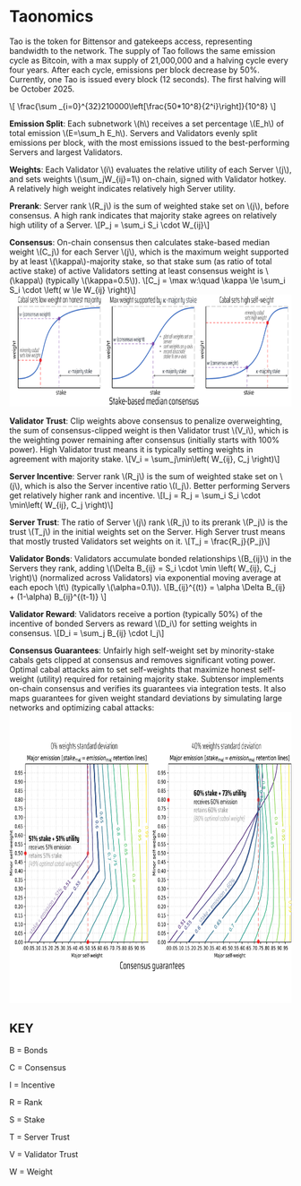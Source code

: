 # Taonomics

Tao is the token for Bittensor and gatekeeps access, representing bandwidth to the network. The supply of Tao follows the same emission cycle as Bitcoin, with a max supply of 21,000,000 and a halving cycle every four years. After each cycle, emissions per block decrease by 50%. Currently, one Tao is issued every block (12 seconds). The first halving will be October 2025.

\\[ \frac{\sum _{i=0}^{32}210000\left[\frac{50*10^8}{2^i}\right]}{10^8} \\]



**Emission Split**: Each subnetwork \\(h\\) receives a set percentage \\(E_h\\) of total emission \\(E=\sum_h E_h\\).
Servers and Validators evenly split emissions per block, with the most emissions issued to the best-performing Servers and largest Validators.

**Weights**: Each Validator \\(i\\) evaluates the relative utility of each Server \\(j\\), and sets weights \\(\sum_jW_{ij}=1\\) on-chain, signed with Validator hotkey. A relatively high weight indicates relatively high Server utility.

**Prerank**: Server rank \\(R_j\\) is the sum of weighted stake set on \\(j\\), before consensus. A high rank indicates that majority stake agrees on relatively high utility of a Server.
\\[P_j = \sum_i S_i \cdot W_{ij}\\]

**Consensus**: On-chain consensus then calculates stake-based median weight \\(C_j\\) for each Server \\(j\\), which is the maximum weight supported by at least \\(\kappa\\)-majority stake, so that stake sum (as ratio of total active stake) of active Validators setting at least consensus weight is \\(\kappa\\) (typically \\(\kappa=0.5\\)).
\\[C_j = \max w:\quad \kappa \le \sum_i S_i \cdot \left( w \le W_{ij} \right)\\]
<img src="images/consensus_plots.pdf"  height="200">

**Validator Trust**: Clip weights above consensus to penalize overweighting, the sum of consensus-clipped weight is then Validator trust \\(V_i\\), which is the weighting power remaining after consensus (initially starts with 100% power). High Validator trust means it is typically setting weights in agreement with majority stake.
\\[V_i = \sum_j\min\left( W_{ij}, C_j \right)\\]

**Server Incentive**: Server rank \\(R_j\\) is the sum of weighted stake set on \\(j\\), which is also the Server incentive ratio \\(I_j\\). Better performing Servers get relatively higher rank and incentive.
\\[I_j = R_j = \sum_i S_i \cdot \min\left( W_{ij}, C_j \right)\\]

**Server Trust**: The ratio of Server \\(j\\) rank \\(R_j\\) to its prerank \\(P_j\\) is the trust \\(T_j\\) in the initial weights set on the Server. High Server trust means that mostly trusted Validators set weights on it.
\\[T_j = \frac{R_j}{P_j}\\]

**Validator Bonds**: Validators accumulate bonded relationships \\(B_{ij}\\) in the Servers they rank, adding \\(\Delta B_{ij} = S_i \cdot \min \left( W_{ij}, C_j \right)\\) (normalized across Validators) via exponential moving average at each epoch \\(t\\) (typically \\(\alpha=0.1\\)).
\\[B_{ij}^{(t)} = \alpha \Delta B_{ij} + (1-\alpha) B_{ij}^{(t-1)} \\]

**Validator Reward**: Validators receive a portion (typically 50%) of the incentive of bonded Servers as reward \\(D_i\\) for setting weights in consensus.
\\[D_i = \sum_j B_{ij} \cdot I_j\\]

**Consensus Guarantees**: Unfairly high self-weight set by minority-stake cabals gets clipped at consensus and removes significant voting power. Optimal cabal attacks aim to set self-weights that maximize honest self-weight (utility) required for retaining majority stake. Subtensor implements on-chain consensus and verifies its guarantees via integration tests. It also maps guarantees for given weight standard deviations by simulating large networks and optimizing cabal attacks:
<img src="images/consensus_guarantees.pdf"  height="520">

**KEY**
---
B = Bonds

C = Consensus

I = Incentive

R = Rank

S = Stake

T = Server Trust

V = Validator Trust

W = Weight
